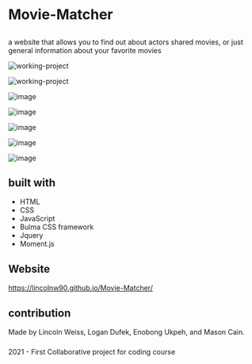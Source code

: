 # Movie-Matcher


##
a website that allows you to find out about actors shared movies, or just general information about your favorite movies

![working-project]()

![working-project]()

![image](https://user-images.githubusercontent.com/82064247/124845713-e3fe2100-df5c-11eb-8de8-b4feb9c0fb88.png)

![image](https://user-images.githubusercontent.com/82064247/124842428-202d8380-df55-11eb-98d5-1c51ff41b0d0.png)

![image](https://user-images.githubusercontent.com/82064247/124845891-4b1bd580-df5d-11eb-8de1-a3c87a0a6a45.png)

![image](https://user-images.githubusercontent.com/82064247/124846053-9df58d00-df5d-11eb-97ee-21fa2f3de808.png)

![image](https://user-images.githubusercontent.com/82064247/124846249-09d7f580-df5e-11eb-9201-787d4f34639d.png)

## built with
* HTML
* CSS
* JavaScript
* Bulma CSS framework
* Jquery
* Moment.js

## Website
https://lincolnw90.github.io/Movie-Matcher/

## contribution
Made by Lincoln Weiss, Logan Dufek, Enobong Ukpeh, and Mason Cain.

###
2021 - First Collaborative project for coding course